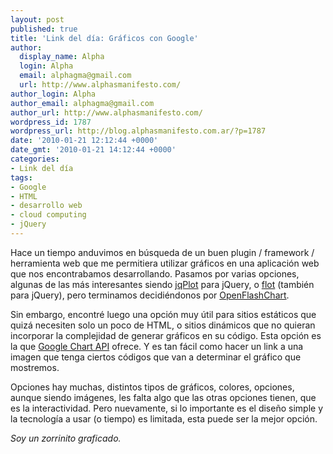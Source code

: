```yaml
---
layout: post
published: true
title: 'Link del día: Gráficos con Google'
author:
  display_name: Alpha
  login: Alpha
  email: alphagma@gmail.com
  url: http://www.alphasmanifesto.com/
author_login: Alpha
author_email: alphagma@gmail.com
author_url: http://www.alphasmanifesto.com/
wordpress_id: 1787
wordpress_url: http://blog.alphasmanifesto.com.ar/?p=1787
date: '2010-01-21 12:12:44 +0000'
date_gmt: '2010-01-21 14:12:44 +0000'
categories:
- Link del día
tags:
- Google
- HTML
- desarrollo web
- cloud computing
- jQuery
---
```


Hace un tiempo anduvimos en búsqueda de un buen plugin / framework / herramienta web que me permitiera utilizar gráficos en una aplicación web que nos encontrabamos desarrollando. Pasamos por varias opciones, algunas de las más interesantes siendo [jqPlot](http://www.jqplot.com/) para jQuery, o [flot](http://code.google.com/p/flot/) (también para jQuery), pero terminamos decidiéndonos por [OpenFlashChart](http://teethgrinder.co.uk/open-flash-chart/).

Sin embargo, encontré luego una opción muy útil para sitios estáticos que quizá necesiten solo un poco de HTML, o sitios dinámicos que no quieran incorporar la complejidad de generar gráficos en su código. Esta opción es la que [Google Chart API](http://code.google.com/apis/chart/) ofrece. Y es tan fácil como hacer un link a una imagen que tenga ciertos códigos que van a determinar el gráfico que mostremos.

Opciones hay muchas, distintos tipos de gráficos, colores, opciones, aunque siendo imágenes, les falta algo que las otras opciones tienen, que es la interactividad. Pero nuevamente, si lo importante es el diseño simple y la tecnología a usar (o tiempo) es limitada, esta puede ser la mejor opción.

_Soy un zorrinito graficado._
